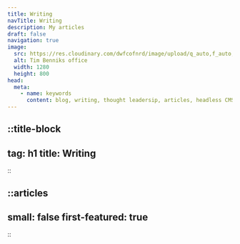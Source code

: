```yaml
---
title: Writing
navTitle: Writing
description: My articles
draft: false
navigation: true
image:
  src: https://res.cloudinary.com/dwfcofnrd/image/upload/q_auto,f_auto,w_1280/Office/2.jpg
  alt: Tim Benniks office
  width: 1280
  height: 800
head:
  meta:
    - name: keywords
      content: blog, writing, thought leadersip, articles, headless CMS, DXC, DXP, MACH, Jamstack
---
```


::title-block
---
tag: h1
title: Writing
---
::

::articles
---
small: false
first-featured: true
---
::
